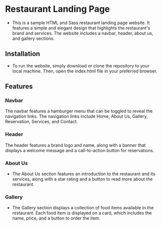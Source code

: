 # Restaurant Landing Page

- This is a sample HTML and Sass restaurant landing page website. It features a simple and elegant design that highlights the restaurant's brand and services. The website includes a navbar, header, about us, and gallery sections.




## Installation

- To run the website, simply download or clone the repository to your local machine. Then, open the index.html file in your preferred browser.

## Features

### Navbar

The navbar features a hamburger menu that can be toggled to reveal the navigation links. The navigation links include Home, About Us, Gallery, Reservation, Services, and Contact.

### Header

The header features a brand logo and name, along with a banner that displays a welcome message and a call-to-action button for reservations.

### About Us

- The About Us section features an introduction to the restaurant and its services, along with a star rating and a button to read more about the restaurant.

### Gallery

- The Gallery section displays a collection of food items available in the restaurant. Each food item is displayed on a card, which includes the name, price, and a button to order the item.


